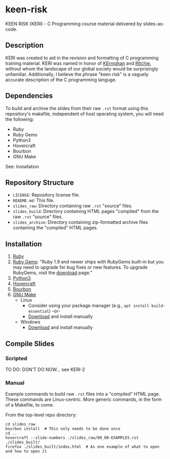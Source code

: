 # keen-risk

KEEN RISK (KERI) - C Programming course material delivered by slides-as-code.

## Description

KERI was created to aid in the revision and formatting of C programming training material.
KERI was named in honor of [KErnighan](https://en.wikipedia.org/wiki/Brian_Kernighan) and [RItchie](https://en.wikipedia.org/wiki/Dennis_Ritchie), without whom the landscape of our global society would be surprisingly unfamiliar.  Additionally, I believe the phrase "keen risk" is a vaguely accurate description of the C programming languge.

## Dependencies

To build and archive the slides from their raw `.rst` format using this repository's makefile, independent of host operating system, you will need the following:

* Ruby
* Ruby Gems
* Python3
* Hovercraft
* Bourbon
* GNU Make

See: Installation

## Repository Structure

* `LICENSE`: Repository license file.
* `README.md`: This file.
* `slides_raw`: Directory containing raw `.rst` "source" files.
* `slides_build`: Directory containing HTML pages "compiled" from the raw `.rst` "source" files.
* `slides_archive`: Directory containing zip-formatted archive files containing the "compiled" HTML pages.

## Installation

1. [Ruby](https://www.ruby-lang.org/en/documentation/installation/)
2. [Ruby Gems](https://rubygems.org/): "Ruby 1.9 and newer ships with RubyGems built-in but you may need to upgrade for bug fixes or new features. To upgrade RubyGems, visit the [download](https://rubygems.org/pages/download) page."
3. [Python3](https://www.python.org/downloads/)
4. [Hovercraft](https://github.com/regebro/hovercraft#installation)
5. [Bourbon](https://github.com/thoughtbot/bourbon#installation)
6. [GNU Make](https://www.gnu.org/software/make/)
    * Linux
        * Consider using your package manager (e.g., `apt install build-essential`) -or-
        * [Download](https://www.gnu.org/software/make/#download) and install manually
    * Windows
        * [Download](https://gnuwin32.sourceforge.net/packages/make.htm) and install manually

## Compile Slides

### Scripted

TO DO: DON'T DO NOW... see KERI-2

### Manual

Example commands to build raw `.rst` files into a "compiled" HTML page.
These commands are Linux-centric.  More generic commands, in the form of a Makefile, to come.

From the top-level repo directory:

```
cd slides_raw
bourbon install  # This only needs to be done once
cd ..
hovercraft --slide-numbers ./slides_raw/00_00-EXAMPLES.rst ./slides_built/
firefox ./slides_built/index.html  # As one example of what to open and how to open it
```
